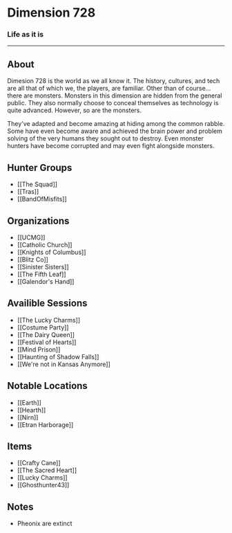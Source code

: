 # Dimension 728
### Life as it is
---
## About
Dimesion 728 is the world as we all know it. The history, cultures, and tech are all that of which we, the players, are familiar. Other than of course... there are monsters. Monsters in this dimension are hidden from the general public. They also normally choose to conceal themselves as technology is quite advanced. However, so are the monsters.

They've adapted and become amazing at hiding among the common rabble. Some have even become aware and achieved the brain power and problem solving of the very humans they sought out to destroy. Even monster hunters have become corrupted and may even fight alongside monsters.

## Hunter Groups
- [[The Squad]]
- [[Tras]]
- [[BandOfMisfits]]

## Organizations
- [[UCMG]]
- [[Catholic Church]]
- [[Knights of Columbus]]
- [[Blitz Co]]
- [[Sinister Sisters]]
- [[The Fifth Leaf]]
- [[Galendor's Hand]]

## Availible Sessions
- [[The Lucky Charms]]
- [[Costume Party]]
- [[The Dairy Queen]]
- [[Festival of Hearts]]
- [[Mind Prison]]
- [[Haunting of Shadow Falls]]
- [[We're not in Kansas Anymore]]

## Notable Locations
- [[Earth]]
- [[Hearth]]
- [[Nirn]]
- [[Etran Harborage]]
## Items
- [[Crafty Cane]]
- [[The Sacred Heart]]
- [[Lucky Charms]]
- [[Ghosthunter43]]
## Notes
- Pheonix are extinct

